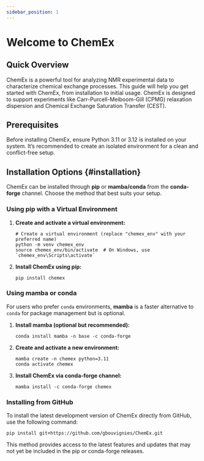 ```yaml
---
sidebar_position: 1
---
```


# Welcome to ChemEx

## Quick Overview

ChemEx is a powerful tool for analyzing NMR experimental data to characterize chemical exchange processes. This guide will help you get started with ChemEx, from installation to initial usage. ChemEx is designed to support experiments like Carr-Purcell-Meiboom-Gill (CPMG) relaxation dispersion and Chemical Exchange Saturation Transfer (CEST).

## Prerequisites

Before installing ChemEx, ensure Python 3.11 or 3.12 is installed on your system. It’s recommended to create an isolated environment for a clean and conflict-free setup.

## Installation Options {#installation}

ChemEx can be installed through **pip** or **mamba/conda** from the **conda-forge** channel. Choose the method that best suits your setup.

### Using pip with a Virtual Environment

1. **Create and activate a virtual environment:**

   ```shell
   # Create a virtual environment (replace "chemex_env" with your preferred name)
   python -m venv chemex_env
   source chemex_env/bin/activate  # On Windows, use `chemex_env\Scripts\activate`
   ```

2. **Install ChemEx using pip:**

   ```shell
   pip install chemex
   ```

### Using mamba or conda

For users who prefer `conda` environments, **mamba** is a faster alternative to `conda` for package management but is optional.

1. **Install mamba (optional but recommended):**

   ```shell
   conda install mamba -n base -c conda-forge
   ```

2. **Create and activate a new environment:**

   ```shell
   mamba create -n chemex python=3.11
   conda activate chemex
   ```

3. **Install ChemEx via conda-forge channel:**

   ```shell
   mamba install -c conda-forge chemex
   ```

### Installing from GitHub

To install the latest development version of ChemEx directly from GitHub, use the following command:

```shell
pip install git+https://github.com/gbouvignies/ChemEx.git
```

This method provides access to the latest features and updates that may not yet be included in the pip or conda-forge releases.
